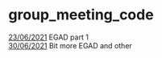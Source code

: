# group_meeting_code

[23/06/2021](basic.md) EGAD part 1    
[30/06/2021](extras.md) Bit more EGAD and other
